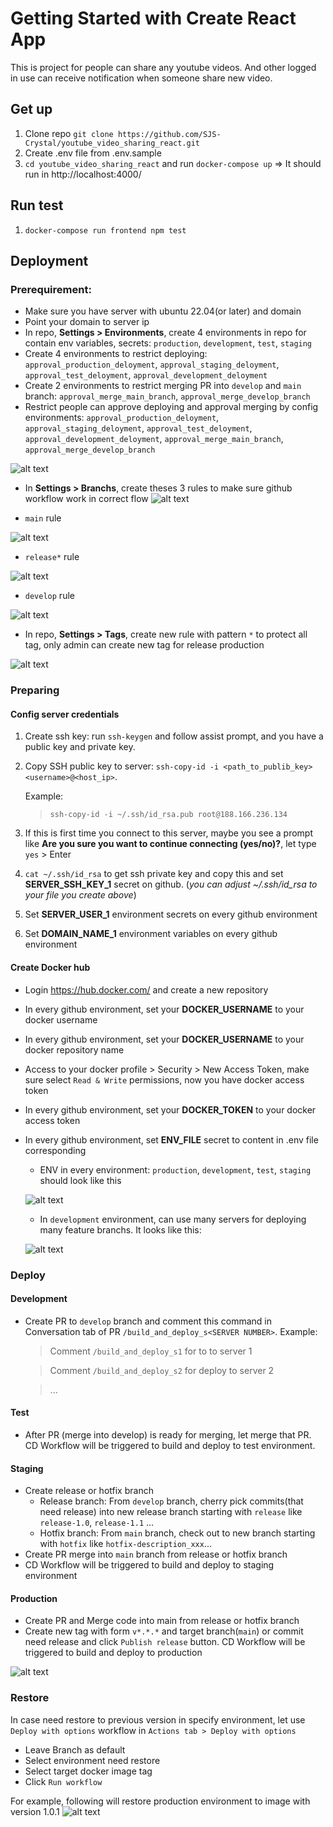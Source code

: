 # Getting Started with Create React App
This is project for people can share any youtube videos. And other logged in use can receive notification when someone share new video.

## Get up
1. Clone repo `git clone https://github.com/SJS-Crystal/youtube_video_sharing_react.git`
2. Create .env file from .env.sample
2. `cd youtube_video_sharing_react` and run `docker-compose up`
=> It should run in http://localhost:4000/

## Run test
1. `docker-compose run frontend npm test`

## Deployment

### Prerequirement:
- Make sure you have server with ubuntu 22.04(or later) and domain
- Point your domain to server ip
- In repo, **Settings > Environments**, create 4 environments in repo for contain env variables, secrets: `production`, `development`, `test`, `staging`
- Create 4 environments to restrict deploying: `approval_production_deloyment`, `approval_staging_deloyment`, `approval_test_deloyment`, `approval_development_deloyment`
- Create 2 environments to restrict merging PR into `develop` and `main` branch: `approval_merge_main_branch`, `approval_merge_develop_branch`
- Restrict people can approve deploying and approval merging by config environments: `approval_production_deloyment`, `approval_staging_deloyment`, `approval_test_deloyment`, `approval_development_deloyment`, `approval_merge_main_branch`, `approval_merge_develop_branch`

![alt text](doc_images/image-2.png)



- In **Settings > Branchs**, create theses 3 rules to make sure github workflow work in correct flow
![alt text](doc_images/image-6.png)


- `main` rule

![alt text](doc_images/image-4.png)



- `release*` rule

![alt text](doc_images/image-5.png)



- `develop` rule

![alt text](doc_images/image-7.png)



- In repo, **Settings > Tags**, create new rule with pattern `*` to protect all tag, only admin can create new tag for release production

![alt text](doc_images/image-8.png)




### Preparing
#### Config server credentials
1. Create ssh key: run `ssh-keygen` and follow assist prompt, and you have a public key and private key.
2. Copy SSH public key to server: `ssh-copy-id -i <path_to_publib_key> <username>@<host_ip>`.

   Example:
   > `ssh-copy-id -i ~/.ssh/id_rsa.pub root@188.166.236.134`
4. If this is first time you connect to this server, maybe you see a prompt like **Are you sure you want to continue connecting (yes/no)?**, let type `yes` > Enter
5. `cat ~/.ssh/id_rsa` to get ssh private key and copy this and set **SERVER_SSH_KEY_1** secret on github. (*you can adjust ~/.ssh/id_rsa to your file you create above*)
6. Set **SERVER_USER_1** environment secrets on every github environment
7. Set **DOMAIN_NAME_1** environment variables on every github environment


#### Create Docker hub
- Login https://hub.docker.com/ and create a new repository
- In every github environment, set your **DOCKER_USERNAME** to your docker username
- In every github environment, set your **DOCKER_USERNAME** to your docker repository name
- Access to your docker profile > Security > New Access Token, make sure select `Read & Write` permissions, now you have docker access token
- In every github environment, set your **DOCKER_TOKEN** to your docker access token
- In every github environment, set **ENV_FILE** secret to content in .env file corresponding

    - ENV in every environment: `production`, `development`, `test`, `staging` should look like this

  ![alt text](doc_images/image-1.png)


    - In `development` environment, can use many servers for deploying many feature branchs. It looks like this:

  ![alt text](doc_images/image.png)






### Deploy
#### Development
- Create PR to `develop` branch and comment this command in Conversation tab of PR `/build_and_deploy_s<SERVER NUMBER>`.
    Example:
  > Comment `/build_and_deploy_s1` for to to server 1
  
  > Comment `/build_and_deploy_s2` for deploy to server 2
  
  > ...

#### Test
- After PR (merge into develop) is ready for merging, let merge that PR. CD Workflow will be triggered to build and deploy to test environment. 

#### Staging
- Create release or hotfix branch
   - Release branch: From `develop` branch, cherry pick commits(that need release) into new release branch starting with `release` like `release-1.0`, `release-1.1` ...
   - Hotfix branch: From `main` branch, check out to new branch starting with `hotfix` like `hotfix-description_xxx`...
- Create PR merge into `main` branch from release or hotfix branch
- CD Workflow will be triggered to build and deploy to staging environment

#### Production
- Create PR and Merge code into main from release or hotfix branch
- Create new tag with form `v*.*.*` and target branch(`main`) or commit need release and click `Publish release` button. CD Workflow will be triggered to build and deploy to production 

![alt text](doc_images/image-9.png)


### Restore
In case need restore to previous version in specify environment, let use `Deploy with options` workflow in `Actions tab > Deploy with options`
- Leave Branch as default
- Select environment need restore
- Select target docker image tag
- Click `Run workflow`

For example, following will restore production environment to image with version 1.0.1
![alt text](doc_images/image-10.png)

